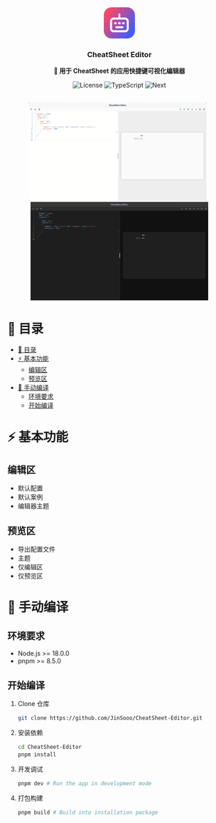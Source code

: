 <div align="center">

<img src="docs/images/icon.png" width="70" />

### CheatSheet Editor

<b>🎉 用于 CheatSheet 的应用快捷键可视化编辑器</b>

![License](https://img.shields.io/github/license/JinSooo/CheatSheet.svg)
![TypeScript](https://img.shields.io/badge/-TypeScript-blue?logo=typescript&logoColor=white)
![Next](https://img.shields.io/badge/-NextJS-black?logo=Next.js&labelColor=000000)

<br/>

<img src="docs/images/editor-light.png" width="400" />
&nbsp
<img src="docs/images/editor-dark.png" width="400" />
</div>

# 👋 目录

- [👋 目录](#-目录)
- [⚡️ 基本功能](#️-基本功能)
  - [编辑区](#编辑区)
  - [预览区](#预览区)
- [🤝 手动编译](#-手动编译)
  - [环境要求](#环境要求)
  - [开始编译](#开始编译)

# ⚡️ 基本功能

## 编辑区

- 默认配置
- 默认案例
- 编辑器主题

## 预览区

- 导出配置文件
- 主题
- 仅编辑区
- 仅预览区

# 🤝 手动编译

## 环境要求

- Node.js >= 18.0.0
- pnpm >= 8.5.0

## 开始编译

1. Clone 仓库

   ```bash
   git clone https://github.com/JinSooo/CheatSheet-Editor.git
   ```

2. 安装依赖

   ```bash
   cd CheatSheet-Editor
   pnpm install
   ```

3. 开发调试

   ```bash
   pnpm dev # Run the app in development mode
   ```

4. 打包构建

   ```bash
   pnpm build # Build into installation package
   ```
